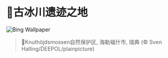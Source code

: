 # 🔖古冰川遗迹之地

![Bing Wallpaper](https://www.bing.com/th?id=OHR.SwedenReserve_ZH-CN9963744170_1920x1080.jpg&rf=LaDigue_1920x1080.jpg&pid=hp)

> 📝Knuthöjdsmossen自然保护区, 海勒福什市, 瑞典 (© Sven Halling/DEEPOL/plainpicture)
